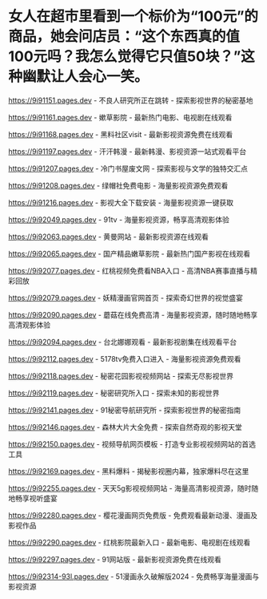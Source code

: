 # 女人在超市里看到一个标价为“100元”的商品，她会问店员：“这个东西真的值100元吗？我怎么觉得它只值50块？”这种幽默让人会心一笑。

https://9i91151.pages.dev - 不良人研究所正在跳转 - 探索影视世界的秘密基地

https://9i91161.pages.dev - 嫰草影院 - 最新热门电影、电视剧在线观看

https://9i91168.pages.dev - 黑料社区visit - 最新影视资源免费在线观看

https://9i91197.pages.dev - 汗汗韩漫 - 最新韩漫、影视资源一站式观看平台

https://9i91207.pages.dev - 冷门书屋废文网 - 探索影视与文学的独特交汇点

https://9i91208.pages.dev - 绿帽社免费电影 - 海量影视资源免费观看

https://9i91216.pages.dev - 影视大全下载安装 - 海量影视资源一键获取

https://9i92049.pages.dev - 91tv - 海量影视资源，畅享高清观影体验

https://9i92063.pages.dev - 黄曼网站 - 最新影视资源在线观看

https://9i92065.pages.dev - 国产精品嫩草影院 - 最新热门国产影视在线观看

https://9i92077.pages.dev - 红桃视频免费看NBA入口 - 高清NBA赛事直播与精彩回放

https://9i92079.pages.dev - 妖精漫画官网首页 - 探索奇幻世界的视觉盛宴

https://9i92090.pages.dev - 蘑菇在线免费高清 - 海量影视资源，随时随地畅享高清观影体验

https://9i92094.pages.dev - 台北娜娜观看 - 最新影视剧集在线观看平台

https://9i92112.pages.dev - 5178tv免费入口进入 - 海量影视资源免费观看

https://9i92118.pages.dev - 秘密花园影视视频网站 - 探索无尽影视世界

https://9i92119.pages.dev - 秘密研究所入口 - 探索未知的影视世界

https://9i92141.pages.dev - 91秘密导航研究所 - 探索影视世界的秘密指南

https://9i92146.pages.dev - 森林大片大全免费 - 探索自然奇观的影视天堂

https://9i92150.pages.dev - 视频导航网页模板 - 打造专业影视视频网站的首选工具

https://9i92169.pages.dev - 黑料爆料 - 揭秘影视圈内幕，独家爆料尽在这里

https://9i92255.pages.dev - 天天5g影视视频网站 - 海量高清影视资源，随时随地畅享视听盛宴

https://9i92280.pages.dev - 樱花漫画网页免费版 - 免费观看最新动漫、漫画及影视作品

https://9i92290.pages.dev - 红桃影院最新入口 - 最新电影、电视剧在线观看

https://9i92297.pages.dev - 91网站版 - 最新影视资源免费在线观看

https://9i92314-93l.pages.dev - 51漫画永久破解版2024 - 免费畅享海量漫画与影视资源
